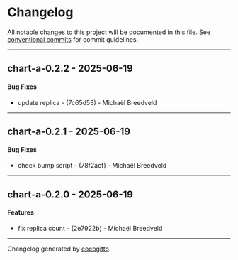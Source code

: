 # Changelog
All notable changes to this project will be documented in this file. See [conventional commits](https://www.conventionalcommits.org/) for commit guidelines.

- - -
## chart-a-0.2.2 - 2025-06-19
#### Bug Fixes
- update replica - (7c65d53) - Michaël Breedveld

- - -

## chart-a-0.2.1 - 2025-06-19
#### Bug Fixes
- check bump script - (78f2acf) - Michaël Breedveld

- - -

## chart-a-0.2.0 - 2025-06-19
#### Features
- fix replica count - (2e7922b) - Michaël Breedveld

- - -

Changelog generated by [cocogitto](https://github.com/cocogitto/cocogitto).